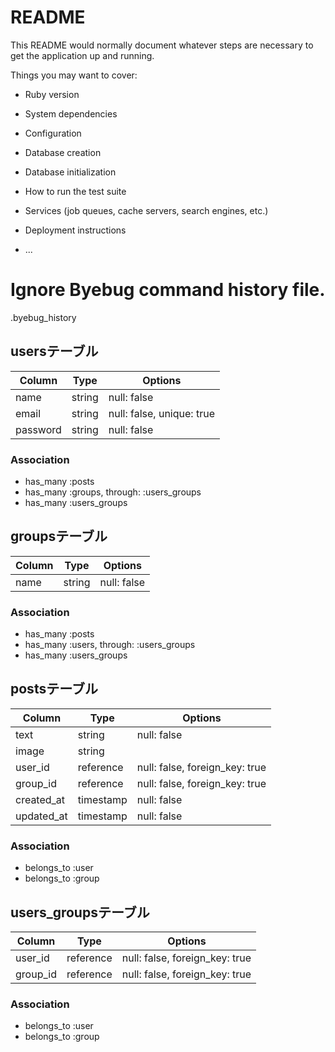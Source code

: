 # README

This README would normally document whatever steps are necessary to get the
application up and running.

Things you may want to cover:

* Ruby version

* System dependencies

* Configuration

* Database creation

* Database initialization

* How to run the test suite

* Services (job queues, cache servers, search engines, etc.)

* Deployment instructions

* ...

# Ignore Byebug command history file.
.byebug_history

## usersテーブル
|Column|Type|Options|
|------|----|-------|
|name|string|null: false|
|email|string|null: false, unique: true|
|password|string|null: false|

### Association
- has_many :posts
- has_many :groups, through: :users_groups
- has_many :users_groups

## groupsテーブル
|Column|Type|Options|
|------|----|-------|
|name|string|null: false|

### Association
- has_many :posts
- has_many :users, through: :users_groups
- has_many :users_groups

## postsテーブル
|Column|Type|Options|
|------|----|-------|
|text|string|null: false|
|image|string||
|user_id|reference|null: false, foreign_key: true|
|group_id|reference|null: false, foreign_key: true|
|created_at|timestamp|null: false|
|updated_at|timestamp|null: false|

### Association
- belongs_to :user
- belongs_to :group

## users_groupsテーブル
|Column|Type|Options|
|------|----|-------|
|user_id|reference|null: false, foreign_key: true|
|group_id|reference|null: false, foreign_key: true|

### Association
- belongs_to :user
- belongs_to :group